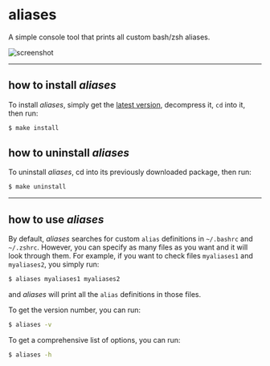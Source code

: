 # aliases
A simple console tool that prints all custom bash/zsh aliases.

![screenshot](https://i.imgur.com/zi8NUl6.png)

---

## how to install _aliases_
To install _aliases_, simply get the [latest version](https://github.com/kokkonisd/aliases/releases/tag/v1.0), decompress it, `cd` into it, then run:

```bash
$ make install
```

## how to uninstall _aliases_
To uninstall _aliases_, cd into its previously downloaded package, then run:

```bash
$ make uninstall
```

---

## how to use _aliases_

By default, _aliases_ searches for custom `alias` definitions in `~/.bashrc` and `~/.zshrc`.
However, you can specify as many files as you want and it will look through them.
For example, if you want to check files `myaliases1` and `myaliases2`, you simply run:

```bash
$ aliases myaliases1 myaliases2
```

and _aliases_ will print all the `alias` definitions in those files.

To get the version number, you can run:

```bash
$ aliases -v
```

To get a comprehensive list of options, you can run:

```bash
$ aliases -h
```
